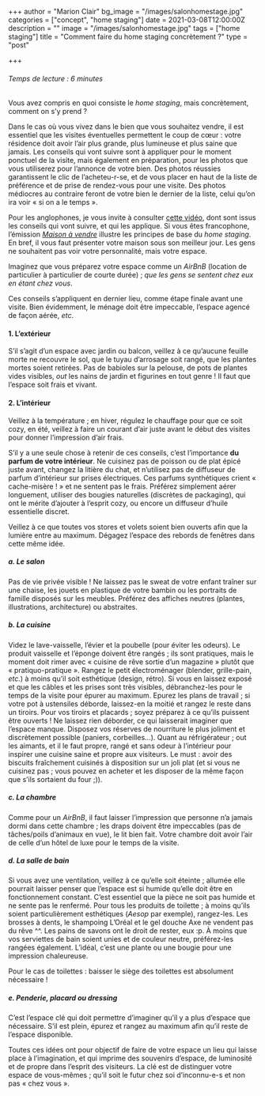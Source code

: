 +++
author = "Marion Clair"
bg_image = "/images/salonhomestage.jpg"
categories = ["concept", "home staging"]
date = 2021-03-08T12:00:00Z
description = ""
image = "/images/salonhomestage.jpg"
tags = ["home staging"]
title = "Comment faire du home staging concrètement ?"
type = "post"

+++
###### Temps de lecture : 6 minutes

Vous avez compris en quoi consiste le _home staging_, mais concrètement, comment on s’y prend ?

Dans le cas où vous vivez dans le bien que vous souhaitez vendre, il est essentiel que les visites éventuelles permettent le coup de cœur : votre résidence doit avoir l’air plus grande, plus lumineuse et plus saine que jamais. Les conseils qui vont suivre sont à appliquer pour le moment ponctuel de la visite, mais également en préparation, pour les photos que vous utiliserez pour l’annonce de votre bien. Des photos réussies garantissent le clic de l’acheteu-r-se, et de vous placer en haut de la liste de préférence et de prise de rendez-vous pour une visite. Des photos médiocres au contraire feront de votre bien le dernier de la liste, celui qu’on ira voir « si on a le temps ».

Pour les anglophones, je vous invite à consulter [cette vidéo](https://www.youtube.com/watch?v=EHGDj7aXq4w&list=LL&index=2), dont sont issus les conseils qui vont suivre, et qui les applique. Si vous êtes francophone, l’émission [_Maison à vendre_](https://www.6play.fr/maison-a-vendre-p_874) illustre les principes de base du _home staging_. En bref, il vous faut présenter votre maison sous son meilleur jour. Les gens ne souhaitent pas voir votre personnalité, mais votre espace.

Imaginez que vous préparez votre espace comme un _AirBnB_ (location de particulier à particulier de courte durée) ; _que les gens se sentent chez eux en étant chez vous_.

Ces conseils s’appliquent en dernier lieu, comme étape finale avant une visite. Bien évidemment, le ménage doit être impeccable, l’espace agencé de façon aérée, _etc_.

#### 1. L’extérieur

S’il s’agit d’un espace avec jardin ou balcon, veillez à ce qu’aucune feuille morte ne recouvre le sol, que le tuyau d’arrosage soit rangé, que les plantes mortes soient retirées. Pas de babioles sur la pelouse, de pots de plantes vides visibles, _out_ les nains de jardin et figurines en tout genre ! Il faut que l’espace soit frais et vivant.

#### 2. L’intérieur

Veillez à la température ; en hiver, régulez le chauffage pour que ce soit cozy, en été, veillez à faire un courant d’air juste avant le début des visites pour donner l’impression d’air frais.

S’il y a une seule chose à retenir de ces conseils, c’est l’importance **du parfum de votre intérieur**. Ne cuisinez pas de poisson ou de plat épicé juste avant, changez la litière du chat, et n’utilisez pas de diffuseur de parfum d’intérieur sur prises électriques. Ces parfums synthétiques crient « cache-misère ! » et ne sentent pas le frais. Préférez simplement aérer longuement, utiliser des bougies naturelles (discrètes de packaging), qui ont le mérite d’ajouter à l’esprit cozy, ou encore un diffuseur d’huile essentielle discret.

Veillez à ce que toutes vos stores et volets soient bien ouverts afin que la lumière entre au maximum. Dégagez l’espace des rebords de fenêtres dans cette même idée.

##### a. Le salon

Pas de vie privée visible ! Ne laissez pas le sweat de votre enfant traîner sur une chaise, les jouets en plastique de votre bambin ou les portraits de famille disposés sur les meubles. Préférez des affiches neutres (plantes, illustrations, architecture) ou abstraites.

##### b. La cuisine

Videz le lave-vaisselle, l’évier et la poubelle (pour éviter les odeurs). Le produit vaisselle et l’éponge doivent être rangés ; ils sont pratiques, mais le moment doit rimer avec « cuisine de rêve sortie d’un magazine » plutôt que « pratiquo-pratique ». Rangez le petit électroménager (blender, grille-pain, _etc._) à moins qu’il soit esthétique (design, rétro). Si vous en laissez exposé et que les câbles et les prises sont très visibles, débranchez-les pour le temps de la visite pour épurer au maximum. Epurez les plans de travail ; si votre pot à ustensiles déborde, laissez-en la moitié et rangez le reste dans un tiroirs. Pour vos tiroirs et placards ; soyez préparez à ce qu’ils puissent être ouverts ! Ne laissez rien déborder, ce qui laisserait imaginer que l’espace manque. Disposez vos réserves de nourriture le plus joliment et discrètement possible (paniers, corbeilles…). Quant au réfrigérateur ; out les aimants, et il le faut propre, rangé et sans odeur à l’intérieur pour inspirer une cuisine saine et propre aux visiteurs. Le must : avoir des biscuits fraîchement cuisinés à disposition sur un joli plat (et si vous ne cuisinez pas ; vous pouvez en acheter et les disposer de la même façon que s’ils sortaient du four ;)).

##### c. La chambre

Comme pour un _AirBnB_, il faut laisser l’impression que personne n’a jamais dormi dans cette chambre ; les draps doivent être impeccables (pas de tâches/poils d’animaux en vue), le lit bien fait. Votre chambre doit avoir l’air de celle d’un hôtel de luxe pour le temps de la visite.

##### d. La salle de bain

Si vous avez une ventilation, veillez à ce qu’elle soit éteinte ; allumée elle pourrait laisser penser que l’espace est si humide qu’elle doit être en fonctionnement constant. C’est essentiel que la pièce ne soit pas humide et ne sente pas le renfermé. Pour tous les produits de toilette ; à moins qu’ils soient particulièrement esthétiques (_Aesop_ par exemple), rangez-les. Les brosses à dents, le shampoing L’Oréal et le gel douche Axe ne vendent pas du rêve ^^. Les pains de savons ont le droit de rester, eux :p. À moins que vos serviettes de bain soient unies et de couleur neutre, préférez-les rangées également. L’idéal, c’est une plante ou une bougie pour une impression chaleureuse.

Pour le cas de toilettes : baisser le siège des toilettes est absolument nécessaire !

##### e. Penderie, placard ou dressing

C’est l’espace clé qui doit permettre d’imaginer qu’il y a plus d’espace que nécessaire. S’il est plein, épurez et rangez au maximum afin qu’il reste de l’espace disponible.

Toutes ces idées ont pour objectif de faire de votre espace un lieu qui laisse place à l’imagination, et qui imprime des souvenirs d’espace, de luminosité et de propre dans l’esprit des visiteurs. La clé est de distinguer votre espace de vous-mêmes ; qu’il soit le futur chez soi d’inconnu-e-s et non pas « chez vous ».